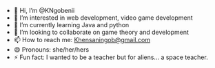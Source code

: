 - 👋 Hi, I’m @KNgobenii
- 👀 I’m interested in web development, video game development
- 🌱 I’m currently learning Java and python
- 💞️ I’m looking to collaborate on game theory and development
- 📫 How to reach me: Khensaningob@gmail.com
- 😄 Pronouns: she/her/hers
- ⚡ Fun fact: I wanted to be a teacher but for aliens... a space teacher.

<!---
KNgobenii/KNgobenii is a ✨ special ✨ repository because its `README.md` (this file) appears on your GitHub profile.
You can click the Preview link to take a look at your changes.
--->
